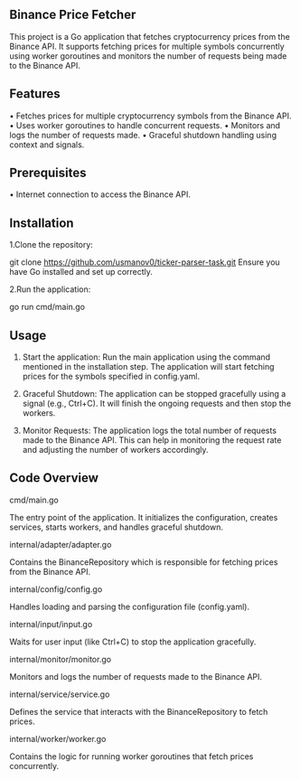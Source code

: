 ## Binance Price Fetcher

This project is a Go application that fetches cryptocurrency prices from the Binance API. It supports fetching prices for multiple symbols concurrently using worker goroutines and monitors the number of requests being made to the Binance API.

## Features
• Fetches prices for multiple cryptocurrency symbols from the Binance API.
• Uses worker goroutines to handle concurrent requests.
• Monitors and logs the number of requests made.
• Graceful shutdown handling using context and signals.

## Prerequisites
• Internet connection to access the Binance API.

## Installation
1.Clone the repository:

git clone https://github.com/usmanov0/ticker-parser-task.git
Ensure you have Go installed and set up correctly.

2.Run the application:

go run cmd/main.go

## Usage

1. Start the application:
   Run the main application using the command mentioned in the installation step. The application will start fetching prices for the symbols specified in config.yaml.

2. Graceful Shutdown:
The application can be stopped gracefully using a signal (e.g., Ctrl+C). It will finish the ongoing requests and then stop the workers.

3. Monitor Requests:
The application logs the total number of requests made to the Binance API. This can help in monitoring the request rate and adjusting the number of workers accordingly.

## Code Overview

cmd/main.go

The entry point of the application. It initializes the configuration, creates services, starts workers, and handles graceful shutdown.

internal/adapter/adapter.go

Contains the BinanceRepository which is responsible for fetching prices from the Binance API.

internal/config/config.go

Handles loading and parsing the configuration file (config.yaml).

internal/input/input.go

Waits for user input (like Ctrl+C) to stop the application gracefully.

internal/monitor/monitor.go

Monitors and logs the number of requests made to the Binance API.

internal/service/service.go

Defines the service that interacts with the BinanceRepository to fetch prices.

internal/worker/worker.go

Contains the logic for running worker goroutines that fetch prices concurrently.